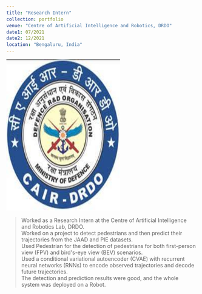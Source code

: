 ```yaml
---
title: "Research Intern"
collection: portfolio
venue: "Centre of Artificial Intelligence and Robotics, DRDO"
date1: 07/2021
date2: 12/2021
location: "Bengaluru, India"
---
```


<img src="/images/CAIR.jpg" width="300" height="400" /><br/>

>Worked as a Research Intern at the Centre of Artificial Intelligence and Robotics Lab, DRDO.    
>Worked on a project to detect pedestrians and then predict their trajectories from the JAAD and PIE datasets.    
>Used Pedestrian for the detection of pedestrians for both first-person view (FPV) and bird's-eye view (BEV) scenarios.    
>Used a conditional variational autoencoder (CVAE) with recurrent neural networks (RNNs) to encode observed trajectories and decode future trajectories.  
>The detection and prediction results were good, and the whole system was deployed on a Robot.

